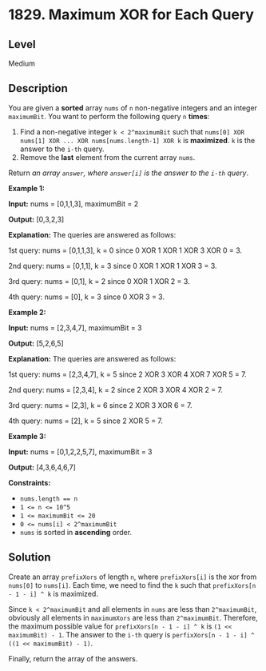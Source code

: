 # 1829. Maximum XOR for Each Query
## Level
Medium

## Description
You are given a **sorted** array `nums` of `n` non-negative integers and an integer `maximumBit`. You want to perform the following query `n` **times**:

1. Find a non-negative integer `k < 2^maximumBit` such that `nums[0] XOR nums[1] XOR ... XOR nums[nums.length-1] XOR k` is **maximized**. `k` is the answer to the `i-th` query.
2. Remove the **last** element from the current array `nums`.

Return *an array `answer`, where `answer[i]` is the answer to the `i-th` query*.

**Example 1:**

**Input:** nums = [0,1,1,3], maximumBit = 2

**Output:** [0,3,2,3]

**Explanation:** The queries are answered as follows:

1st query: nums = [0,1,1,3], k = 0 since 0 XOR 1 XOR 1 XOR 3 XOR 0 = 3.

2nd query: nums = [0,1,1], k = 3 since 0 XOR 1 XOR 1 XOR 3 = 3.

3rd query: nums = [0,1], k = 2 since 0 XOR 1 XOR 2 = 3.

4th query: nums = [0], k = 3 since 0 XOR 3 = 3.

**Example 2:**

**Input:** nums = [2,3,4,7], maximumBit = 3

**Output:** [5,2,6,5]

**Explanation:** The queries are answered as follows:

1st query: nums = [2,3,4,7], k = 5 since 2 XOR 3 XOR 4 XOR 7 XOR 5 = 7.

2nd query: nums = [2,3,4], k = 2 since 2 XOR 3 XOR 4 XOR 2 = 7.

3rd query: nums = [2,3], k = 6 since 2 XOR 3 XOR 6 = 7.

4th query: nums = [2], k = 5 since 2 XOR 5 = 7.

**Example 3:**

**Input:** nums = [0,1,2,2,5,7], maximumBit = 3

**Output:** [4,3,6,4,6,7]

**Constraints:**

* `nums.length == n`
* `1 <= n <= 10^5`
* `1 <= maximumBit <= 20`
* `0 <= nums[i] < 2^maximumBit`
* `nums` is sorted in **ascending** order.

## Solution
Create an array `prefixXors` of length `n`, where `prefixXors[i]` is the xor from `nums[0]` to `nums[i]`. Each time, we need to find the `k` such that `prefixXors[n - 1 - i] ^ k` is maximized.

Since `k < 2^maximumBit` and all elements in `nums` are less than `2^maximumBit`, obviously all elements in `maximumXors` are less than `2^maximumBit`. Therefore, the maximum possible value for `prefixXors[n - 1 - i] ^ k` is `(1 << maximumBit) - 1`. The answer to the `i-th` query is `perfixXors[n - 1 - i] ^ ((1 << maximumBit) - 1)`.

Finally, return the array of the answers.
